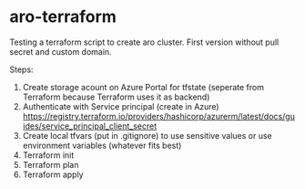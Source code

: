 # aro-terraform
Testing a terraform script to create aro cluster.
First version without pull secret and custom domain. 

Steps:
1. Create storage acount on Azure Portal for tfstate (seperate from Terraform because Terraform uses it as backend) 
2. Authenticate with Service principal (create in Azure) https://registry.terraform.io/providers/hashicorp/azurerm/latest/docs/guides/service_principal_client_secret
3. Create local tfvars (put in .gitignore) to use sensitive values or use environment variables (whatever fits best)
4. Terraform init
5. Terraform plan 
6. Terraform apply
